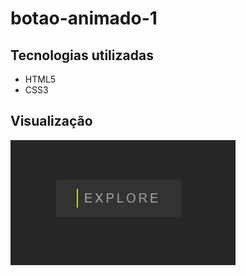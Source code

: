 # botao-animado-1

## Tecnologias utilizadas

<ul>
  <li>HTML5</li>
  <li>CSS3</li>
</ul>

## Visualização

<img src="Video_1667139280.gif">
